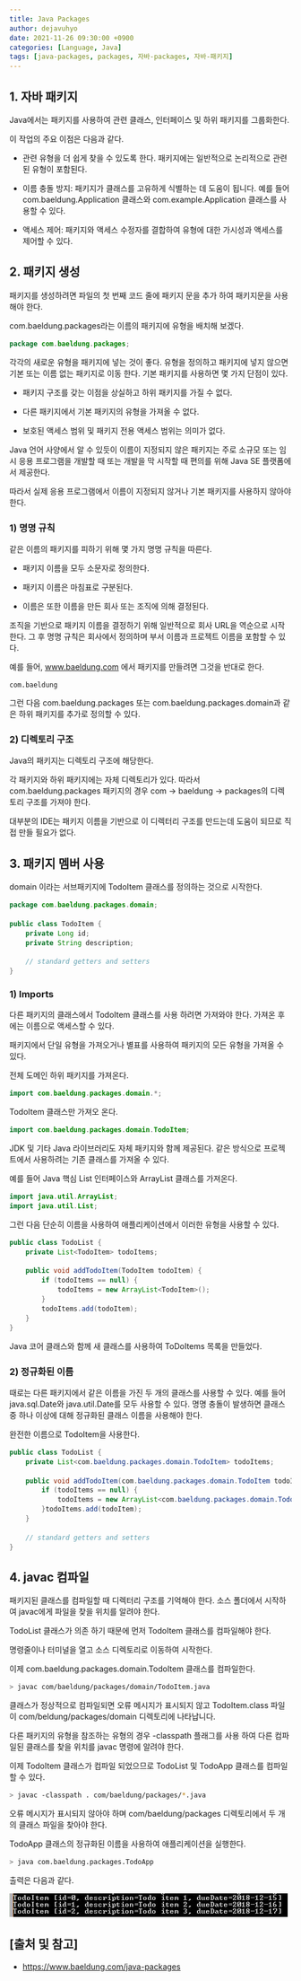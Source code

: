 ```yaml
---
title: Java Packages
author: dejavuhyo
date: 2021-11-26 09:30:00 +0900
categories: [Language, Java]
tags: [java-packages, packages, 자바-packages, 자바-패키지]
---
```


## 1. 자바 패키지
Java에서는 패키지를 사용하여 관련 클래스, 인터페이스 및 하위 패키지를 그룹화한다.

이 작업의 주요 이점은 다음과 같다.

* 관련 유형을 더 쉽게 찾을 수 있도록 한다. 패키지에는 일반적으로 논리적으로 관련된 유형이 포함된다.

* 이름 충돌 방지: 패키지가 클래스를 고유하게 식별하는 데 도움이 됩니다. 예를 들어 com.baeldung.Application 클래스와 com.example.Application 클래스를 사용할 수 있다.

* 액세스 제어: 패키지와 액세스 수정자를 결합하여 유형에 대한 가시성과 액세스를 제어할 수 있다.

## 2. 패키지 생성
패키지를 생성하려면 파일의 첫 번째 코드 줄에 패키지 문을 추가 하여 패키지문을 사용해야 한다.

com.baeldung.packages라는 이름의 패키지에 유형을 배치해 보겠다.

```java
package com.baeldung.packages;
```

각각의 새로운 유형을 패키지에 넣는 것이 좋다. 유형을 정의하고 패키지에 넣지 않으면 기본 또는 이름 없는 패키지로 이동 한다. 기본 패키지를 사용하면 몇 가지 단점이 있다.

* 패키지 구조를 갖는 이점을 상실하고 하위 패키지를 가질 수 없다.

* 다른 패키지에서 기본 패키지의 유형을 가져올 수 없다.

* 보호된 액세스 범위 및 패키지 전용 액세스 범위는 의미가 없다.

Java 언어 사양에서 알 수 있듯이 이름이 지정되지 않은 패키지는 주로 소규모 또는 임시 응용 프로그램을 개발할 때 또는 개발을 막 시작할 때 편의를 위해 Java SE 플랫폼에서 제공한다.

따라서 실제 응용 프로그램에서 이름이 지정되지 않거나 기본 패키지를 사용하지 않아야 한다.

### 1) 명명 규칙
같은 이름의 패키지를 피하기 위해 몇 가지 명명 규칙을 따른다.

* 패키지 이름을 모두 소문자로 정의한다.

* 패키지 이름은 마침표로 구분된다.

* 이름은 또한 이름을 만든 회사 또는 조직에 의해 결정된다.

조직을 기반으로 패키지 이름을 결정하기 위해 일반적으로 회사 URL을 역순으로 시작한다. 그 후 명명 규칙은 회사에서 정의하며 부서 이름과 프로젝트 이름을 포함할 수 있다.

예를 들어, www.baeldung.com 에서 패키지를 만들려면 그것을 반대로 한다.

```text
com.baeldung
```

그런 다음 com.baeldung.packages 또는 com.baeldung.packages.domain과 같은 하위 패키지를 추가로 정의할 수 있다.

### 2) 디렉토리 구조
Java의 패키지는 디렉토리 구조에 해당한다.

각 패키지와 하위 패키지에는 자체 디렉토리가 있다. 따라서 com.baeldung.packages 패키지의 경우 com → baeldung → packages의 디렉토리 구조를 가져야 한다.

대부분의 IDE는 패키지 이름을 기반으로 이 디렉터리 구조를 만드는데 도움이 되므로 직접 만들 필요가 없다.

## 3. 패키지 멤버 사용
domain 이라는 서브패키지에 TodoItem 클래스를 정의하는 것으로 시작한다.

```java
package com.baeldung.packages.domain;

public class TodoItem {
    private Long id;
    private String description;
    
    // standard getters and setters
}
```

### 1) Imports
다른 패키지의 클래스에서 TodoItem 클래스를 사용 하려면 가져와야 한다. 가져온 후에는 이름으로 액세스할 수 있다.

패키지에서 단일 유형을 가져오거나 별표를 사용하여 패키지의 모든 유형을 가져올 수 있다.

전체 도메인 하위 패키지를 가져온다.

```java
import com.baeldung.packages.domain.*;
```

TodoItem 클래스만 가져오 온다.

```java
import com.baeldung.packages.domain.TodoItem;
```

JDK 및 기타 Java 라이브러리도 자체 패키지와 함께 제공된다. 같은 방식으로 프로젝트에서 사용하려는 기존 클래스를 가져올 수 있다.

예를 들어 Java 핵심 List 인터페이스와 ArrayList 클래스를 가져온다.

```java
import java.util.ArrayList;
import java.util.List;
```

그런 다음 단순히 이름을 사용하여 애플리케이션에서 이러한 유형을 사용할 수 있다.

```java
public class TodoList {
    private List<TodoItem> todoItems;

    public void addTodoItem(TodoItem todoItem) {
        if (todoItems == null) {
            todoItems = new ArrayList<TodoItem>();
        }
        todoItems.add(todoItem);
    }
}
```

Java 코어 클래스와 함께 새 클래스를 사용하여 ToDoItems 목록을 만들었다.

### 2) 정규화된 이름
때로는 다른 패키지에서 같은 이름을 가진 두 개의 클래스를 사용할 수 있다. 예를 들어 java.sql.Date와 java.util.Date를 모두 사용할 수 있다. 명명 충돌이 발생하면 클래스 중 하나 이상에 대해 정규화된 클래스 이름을 사용해야 한다.

완전한 이름으로 TodoItem을 사용한다.

```java
public class TodoList {
    private List<com.baeldung.packages.domain.TodoItem> todoItems;

    public void addTodoItem(com.baeldung.packages.domain.TodoItem todoItem) {
        if (todoItems == null) {
            todoItems = new ArrayList<com.baeldung.packages.domain.TodoItem>();
        }todoItems.add(todoItem);
    }

    // standard getters and setters
}
```

## 4. javac 컴파일
패키지된 클래스를 컴파일할 때 디렉터리 구조를 기억해야 한다. 소스 폴더에서 시작하여 javac에게 파일을 찾을 위치를 알려야 한다.

TodoList 클래스가 의존 하기 때문에 먼저 TodoItem 클래스를 컴파일해야 한다.

명령줄이나 터미널을 열고 소스 디렉토리로 이동하여 시작한다.

이제 com.baeldung.packages.domain.TodoItem 클래스를 컴파일한다.

```bash
> javac com/baeldung/packages/domain/TodoItem.java
```

클래스가 정상적으로 컴파일되면 오류 메시지가 표시되지 않고 TodoItem.class 파일이 com/beldung/packages/domain 디렉토리에 나타납니다.

다른 패키지의 유형을 참조하는 유형의 경우 -classpath 플래그를 사용 하여 다른 컴파일된 클래스를 찾을 위치를 javac 명령에 알려야 한다.

이제 TodoItem 클래스가 컴파일 되었으므로 TodoList 및 TodoApp 클래스를 컴파일할 수 있다.

```bash
> javac -classpath . com/baeldung/packages/*.java
```

오류 메시지가 표시되지 않아야 하며 com/baeldung/packages 디렉토리에서 두 개의 클래스 파일을 찾아야 한다.

TodoApp 클래스의 정규화된 이름을 사용하여 애플리케이션을 실행한다.

```bash
> java com.baeldung.packages.TodoApp
```

출력은 다음과 같다.

![packages](/assets/img/2021-11-26-java-packages/packages.png)

## [출처 및 참고]
* <https://www.baeldung.com/java-packages>
